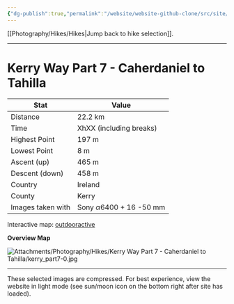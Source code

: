 ```yaml
---
{"dg-publish":true,"permalink":"/website/website-github-clone/src/site/notes/photography/hikes/kerry-way-part-7-caherdaniel-to-tahilla/","updated":"2025-07-03T20:20:02.080+02:00"}
---
```



[[Photography/Hikes/Hikes\|Jump back to hike selection]].

---
# Kerry Way Part 7 - Caherdaniel to Tahilla 
 
| Stat              | Value                                |
| ----------------- | ------------------------------------ |
| Distance          | 22.2 km                              |
| Time              | XhXX (including breaks)              |
| Highest Point     | 197 m                                |
| Lowest Point      | 8 m                                  |
| Ascent (up)       | 465 m                                |
| Descent (down)    | 458 m                                |
| Country           | Ireland                              |
| County            | Kerry                                |
| Images taken with | Sony $\alpha\text{6400}$ + 16 -50 mm |

Interactive map: [outdooractive](https://www.outdooractive.com/en/route/hiking-trail/southwest-ireland/kerry-way-part-7-caherdaniel-tahilla-after-sneem-/318380146/?share=%7E3ixekcpg%244osshysm)

**Overview Map**

![Attachments/Photography/Hikes/Kerry Way Part 7 - Caherdaniel to Tahilla/kerry_part7-0.jpg](/img/user/Attachments/Photography/Hikes/Kerry%20Way%20Part%207%20-%20Caherdaniel%20to%20Tahilla/kerry_part7-0.jpg)

---
These selected images are compressed. For best experience, view the website in light mode (see sun/moon icon on the bottom right after site has loaded).